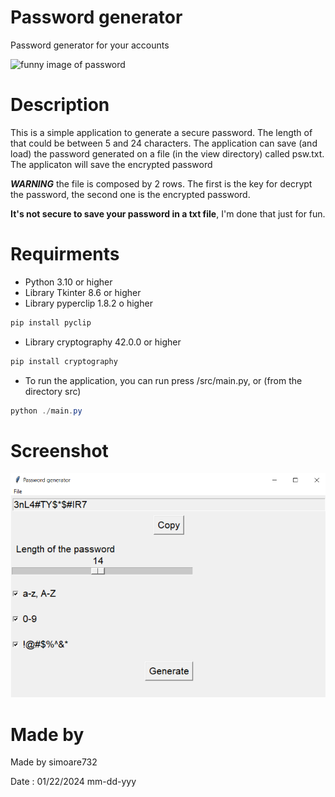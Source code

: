 # Password generator
Password generator for your accounts

![funny image of password](https://github.com/simoare732/password_generator/blob/main/images/image2.png?raw=true)

# Description
This is a simple application to generate a secure password. The length of that could be between 5 and 24 characters. 
The application can save (and load) the password generated on a file (in the view directory) called psw.txt. The applicaton will save the encrypted password 

**_WARNING_** the file is composed by 2 rows. The first is the key for decrypt the password, the second one is the encrypted password.

**It's not secure to save your password in a txt file**, I'm done that just for fun.

# Requirments
* Python 3.10 or higher
* Library Tkinter 8.6 or higher
* Library pyperclip 1.8.2 o higher
```powershell
pip install pyclip
```
* Library cryptography 42.0.0 or higher
```powershell
pip install cryptography
```
* To run the application, you can run press /src/main.py, or (from the directory src)
```powershell
python ./main.py
```

# Screenshot
![Screenshot of application running](https://github.com/simoare732/password_generator/blob/main/images/image1.png?raw=true)

# Made by
Made by simoare732

Date : 01/22/2024 mm-dd-yyy
